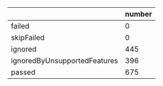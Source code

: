 |  | number |
|----| ---- |
| failed | 0|
| skipFailed | 0|
| ignored | 445|
| ignoredByUnsupportedFeatures | 396|
| passed | 675|
